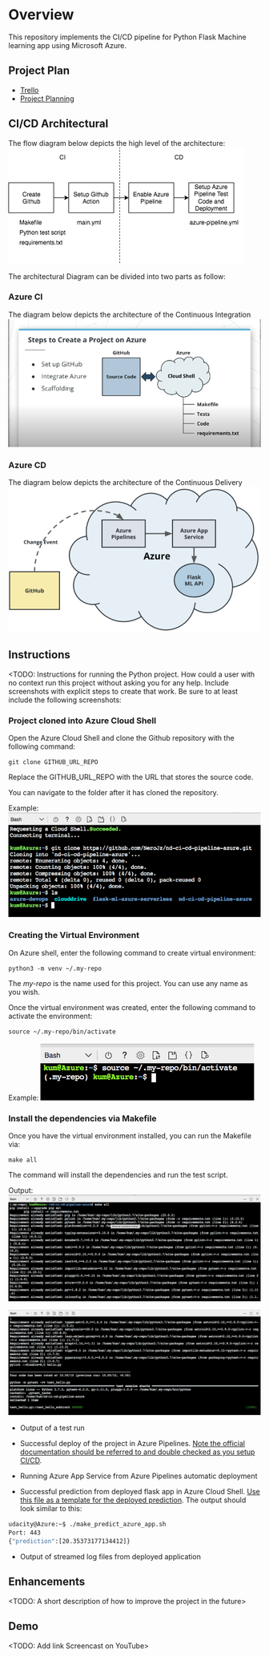 # Overview
This repository implements the CI/CD pipeline for Python Flask Machine learning app using Microsoft Azure. 

## Project Plan
* [Trello](https://trello.com/b/C3ceeWmW/flask-ml-task)
* [Project Planning](https://docs.google.com/spreadsheets/d/1dxMQlkFInCwCUSMQBhnbmbo_12ffJuVlZAwjiTnfZjo/edit?usp=sharing)


## CI/CD Architectural
The flow diagram below depicts the high level of the architecture:
![Flow Diagram](./screen_shots/diagram.png)


The architectural Diagram can be divided into two parts as follow:

### Azure CI
The diagram below depicts the architecture of the Continuous Integration
![CI Diagram](./screen_shots/CI.png)

### Azure CD
The diagram below depicts the architecture of the Continuous Delivery
![CD Diagram](./screen_shots/CD.png)


## Instructions

<TODO:  Instructions for running the Python project.  How could a user with no context run this project without asking you for any help.  Include screenshots with explicit steps to create that work. Be sure to at least include the following screenshots:

### Project cloned into Azure Cloud Shell
Open the Azure Cloud Shell and clone the Github repository with the following command:
```
git clone GITHUB_URL_REPO
```
Replace the GITHUB_URL_REPO with the URL that stores the source code.

You can navigate to the folder after it has cloned the repository.

Example:
![Azure Shell](./screen_shots/01_AzureShell.png)

### Creating the Virtual Environment
On Azure shell, enter the following command to create virtual environment:
```
python3 -m venv ~/.my-repo
```

The <i>my-repo</i> is the name used for this project. You can use any name as you wish.

Once the virtual environment was created, enter the following command to activate the environment:
```
source ~/.my-repo/bin/activate
```
Example:
![Virtual Environment](./screen_shots/virtual_env.png)


### Install the dependencies via Makefile
Once you have the virtual environment installed, you can run the Makefile via:

```
make all
```

The command will install the dependencies and run the test script.

Output:
![Make Output](./screen_shots/02_Makefile_1.png)

![Make Output](./screen_shots/02_Makefile_2.png)


* Output of a test run

* Successful deploy of the project in Azure Pipelines.  [Note the official documentation should be referred to and double checked as you setup CI/CD](https://docs.microsoft.com/en-us/azure/devops/pipelines/ecosystems/python-webapp?view=azure-devops).

* Running Azure App Service from Azure Pipelines automatic deployment

* Successful prediction from deployed flask app in Azure Cloud Shell.  [Use this file as a template for the deployed prediction](https://github.com/udacity/nd082-Azure-Cloud-DevOps-Starter-Code/blob/master/C2-AgileDevelopmentwithAzure/project/starter_files/flask-sklearn/make_predict_azure_app.sh).
The output should look similar to this:

```bash
udacity@Azure:~$ ./make_predict_azure_app.sh
Port: 443
{"prediction":[20.35373177134412]}
```

* Output of streamed log files from deployed application

> 

## Enhancements

<TODO: A short description of how to improve the project in the future>

## Demo 

<TODO: Add link Screencast on YouTube>


